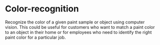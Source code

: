 # Color-recognition
Recognize the color of a given paint sample or object using computer vision. This could be useful for customers who want to match a paint color to an object in their home or for employees who need to identify the right paint color for a particular job.
